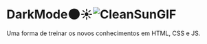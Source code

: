# DarkMode🌑☀️![CleanSunGIF](https://user-images.githubusercontent.com/110677780/192684269-4f9418c9-46a5-4b8e-b264-bbf07a1ff66a.gif)

Uma forma de treinar os novos conhecimentos em HTML, CSS e JS.
